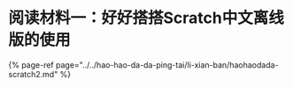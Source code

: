 # 阅读材料一：好好搭搭Scratch中文离线版的使用

{% page-ref page="../../hao-hao-da-da-ping-tai/li-xian-ban/haohaodada-scratch2.md" %}

